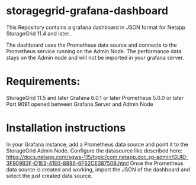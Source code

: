 # storagegrid-grafana-dashboard
This Repository contains a grafana dashboard in JSON format for Netapp StorageGrid 11.4 and later.

The dashboard uses the Prometheus data source and connects to the Prometheus service running on the Admin Node. The performance data stays on the Admin node and will not be imported in your grafana server.

# Requirements:
StorageGrid 11.5 and later
Grafana 6.0.1 or later
Prometheus 5.0.0 or later
Port 9091 opened between Grafana Server and Admin Node

# Installation instructions
In your Grafana instance, add a Prometheus data source and point it to the StorageGrid Admin Node. Configure the datasource like described here:
https://docs.netapp.com/sgws-115/topic/com.netapp.doc.sg-admin/GUID-3F909B3F-D1E3-41E0-8886-6F62CE38750B.html
Once the Prometheus data source is created and working, import the JSON of the dashboard and select the just created data source.
